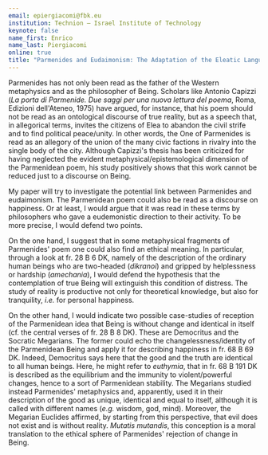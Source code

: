 ```yaml
---
email: epiergiacomi@fbk.eu
institution: Technion – Israel Institute of Technology
keynote: false
name_first: Enrico
name_last: Piergiacomi
online: true
title: "Parmenides and Eudaimonism: The Adaptation of the Eleatic Language of Ontological Stability in Democritus and the Megarian School"
---
```

Parmenides has not only been read as the father of the Western metaphysics and as the philosopher of Being. Scholars like Antonio Capizzi (*La porta di Parmenide. Due saggi per una nuova lettura del poema*, Roma, Edizioni dell\'Ateneo, 1975) have argued, for instance, that his poem should not be read as an ontological discourse of true reality, but as a speech that, in allegorical terms, invites the citizens of Elea to abandon the civil strife and to find political peace/unity. In other words, the One of Parmenides is read as an allegory of the union of the many civic factions in rivalry into the single body of the city. Although Capizzi\'s thesis has been criticized for having neglected the evident metaphysical/epistemological dimension of the Parmenidean poem, his study positively shows that this work cannot be reduced just to a discourse on Being.

My paper will try to investigate the potential link between Parmenides and eudaimonism. The Parmenidean poem could also be read as a discourse on happiness. Or at least, I would argue that it was read in these terms by philosophers who gave a eudemonistic direction to their activity. To be more precise, I would defend two points.

On the one hand, I suggest that in some metaphysical fragments of Parmenides\' poem one could also find an ethical meaning. In particular, through a look at fr. 28 B 6 DK, namely of the description of the ordinary human beings who are two-headed (*dikranoi*) and gripped by helplessness or hardship (*amechania*), I would defend the hypothesis that the contemplation of true Being will extinguish this condition of distress. The study of reality is productive not only for theoretical knowledge, but also for tranquility, *i.e.* for personal happiness.

On the other hand, I would indicate two possible case-studies of reception of the Parmenidean idea that Being is without change and identical in itself (cf. the central verses of fr. 28 B 8 DK). These are Democritus and the Socratic Megarians. The former could echo the changelessness/identity of the Parmenidean Being and apply it for describing happiness in fr. 68 B 69 DK. Indeed, Democritus says here that the good and the truth are identical to all human beings. Here, he might refer to *euthymia*, that in fr. 68 B 191 DK is described as the equilibrium and the immunity to violent/powerful changes, hence to a sort of Parmenidean stability. The Megarians studied instead Parmenides\' metaphysics and, apparently, used it in their description of the good as unique, identical and equal to itself, although it is called with different names (*e.g.* wisdom, god, mind). Moreover, the Megarian Euclides affirmed, by starting from this perspective, that evil does not exist and is without reality. *Mutatis mutandis*, this conception is a moral translation to the ethical sphere of Parmenides\' rejection of change in Being.

